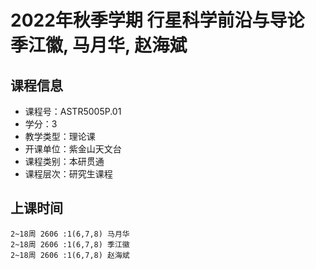 # 2022年秋季学期 行星科学前沿与导论 季江徽, 马月华, 赵海斌






## 课程信息

- 课程号：ASTR5005P.01
- 学分：3
- 教学类型：理论课
- 开课单位：紫金山天文台
- 课程类别：本研贯通
- 课程层次：研究生课程

## 上课时间

```
2~18周 2606 :1(6,7,8) 马月华
2~18周 2606 :1(6,7,8) 季江徽
2~18周 2606 :1(6,7,8) 赵海斌
```

